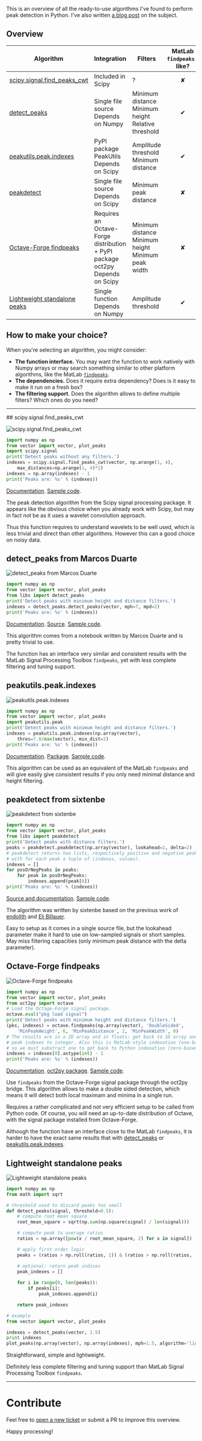 This is an overview of all the ready-to-use algorithms I've found to perform peak detection in Python. I've also written [a blog post](http://blog.ytotech.com/2015/11/01/findpeaks-in-python/) on the subject.

## Overview

| Algorithm | Integration | Filters | MatLab `findpeaks`-like? |
|-----------| ----------- | ------- | :----------------------: |
| [scipy.signal.find_peaks_cwt](#scipysignalfind_peaks_cwt) | Included in Scipy | ? | ✘ |
| [detect_peaks](#detect_peaks-from-marcos-duarte) | Single file source<br>Depends on Numpy | Minimum distance<br>Minimum height<br>Relative threshold | ✔ |
| [peakutils.peak.indexes](#peakutilspeakindexes) | PyPI package PeakUtils<br> Depends on Scipy | Amplitude threshold<br>Minimum distance | ✔ |
| [peakdetect](#peakdetect-from-sixtenbe) | Single file source<br>Depends on Scipy | Minimum peak distance | ✘ |
| [Octave-Forge findpeaks](#octave-forge-findpeaks) | Requires an Octave-Forge distribution<br>+ PyPI package oct2py<br>Depends on Scipy | Minimum distance<br>Minimum height<br>Minimum peak width | ✘ |
| [Lightweight standalone peaks](#lightweight-standalone-peaks) | Single function<br>Depends on Numpy | Amplitude threshold | ✔ |

## How to make your choice?

When you're selecting an algorithm, you might consider:

* **The function interface.** You may want the function to work natively with Numpy arrays or may search something similar to other platform algorithms, like the MatLab [`findpeaks`](http://fr.mathworks.com/help/signal/ref/findpeaks.html).
* **The dependencies.** Does it require extra dependency? Does is it easy to make it run on a fresh box?
* **The filtering support**. Does the algorithm allows to define multiple filters? Which ones do you need?

--------------------------------

## scipy.signal.find_peaks_cwt

![](/images/scipy_find_peaks_cwt.png?raw=true "scipy.signal.find_peaks_cwt")

```python
import numpy as np
from vector import vector, plot_peaks
import scipy.signal
print('Detect peaks without any filters.')
indexes = scipy.signal.find_peaks_cwt(vector, np.arange(1, 4),
    max_distances=np.arange(1, 4)*2)
indexes = np.array(indexes) - 1
print('Peaks are: %s' % (indexes))
```

[Documentation](http://docs.scipy.org/doc/scipy/reference/generated/scipy.signal.find_peaks_cwt.html).
[Sample code](/tests/scipy_find_peaks_cwt.py).

The peak detection algorithm from the Scipy signal processing package. It appears like the obvious choice when you already work with Scipy, but may in fact not be as it uses a wavelet convolution approach.

Thus this function requires to understand wavelets to be well used, which is less trivial and direct than other algorithms. However this can a good choice on noisy data.

## detect_peaks from Marcos Duarte

![](/images/detect_peaks.png?raw=true "detect_peaks from Marcos Duarte")

```python
import numpy as np
from vector import vector, plot_peaks
from libs import detect_peaks
print('Detect peaks with minimum height and distance filters.')
indexes = detect_peaks.detect_peaks(vector, mph=7, mpd=2)
print('Peaks are: %s' % (indexes))
```

[Documentation](http://nbviewer.ipython.org/github/demotu/BMC/blob/master/notebooks/DetectPeaks.ipynb).
[Source](/tests/libs/detect_peaks.py).
[Sample code](/tests/detect_peaks.py).

This algorithm comes from a notebook written by Marcos Duarte and is pretty trivial to use.

The function has an interface very similar and consistent results with the MatLab Signal Processing Toolbox `findpeaks`, yet with less complete filtering and tuning support.

## peakutils.peak.indexes

![](/images/peakutils_indexes.png?raw=true "peakutils.peak.indexes")

```python
import numpy as np
from vector import vector, plot_peaks
import peakutils.peak
print('Detect peaks with minimum height and distance filters.')
indexes = peakutils.peak.indexes(np.array(vector),
    thres=7.0/max(vector), min_dist=2)
print('Peaks are: %s' % (indexes))
```

[Documentation](http://pythonhosted.org/PeakUtils/reference.html#peakutils.peak.indexes).
[Package](https://bitbucket.org/lucashnegri/peakutils).
[Sample code](/tests/peakutils_indexes.py).

This algorithm can be used as an equivalent of the MatLab `findpeaks` and will give easily give consistent results if you only need minimal distance and height filtering.

## peakdetect from sixtenbe

![](/images/sixtenbe_peakdetect.png?raw=true "peakdetect from sixtenbe")

```python
import numpy as np
from vector import vector, plot_peaks
from libs import peakdetect
print('Detect peaks with distance filters.')
peaks = peakdetect.peakdetect(np.array(vector), lookahead=2, delta=2)
# peakdetect returns two lists, respectively positive and negative peaks,
# with for each peak a tuple of (indexes, values).
indexes = []
for posOrNegPeaks in peaks:
    for peak in posOrNegPeaks:
        indexes.append(peak[0])
print('Peaks are: %s' % (indexes))
```

[Source and documentation](https://gist.github.com/sixtenbe/1178136).
[Sample code](/tests/peakdetect.py).

The algorithm was written by sixtenbe based on the previous work of [endolith](https://gist.github.com/endolith/250860) and [Eli Billauer](http://billauer.co.il/peakdet.html).

Easy to setup as it comes in a single source file, but the lookahead parameter make it hard to use on low-sampled signals or short samples. May miss filtering capacities (only minimum peak distance with the delta parameter).

## Octave-Forge findpeaks

![](/images/octave_findpeaks.png?raw=true "Octave-Forge findpeaks")

```python
import numpy as np
from vector import vector, plot_peaks
from oct2py import octave
# Load the Octage-Forge signal package.
octave.eval("pkg load signal")
print('Detect peaks with minimum height and distance filters.')
(pks, indexes) = octave.findpeaks(np.array(vector), 'DoubleSided',
    'MinPeakHeight', 6, 'MinPeakDistance', 2, 'MinPeakWidth', 0)
# The results are in a 2D array and in floats: get back to 1D array and convert
# peak indexes to integer. Also this is MatLab-style indexation (one-based),
# so we must substract one to get back to Python indexation (zero-based).
indexes = indexes[0].astype(int) - 1
print('Peaks are: %s' % (indexes))
```

[Documentation](http://octave.sourceforge.net/signal/function/findpeaks.html).
[oct2py package](https://github.com/blink1073/oct2py).
[Sample code](/tests/octave_findpeaks.py).

Use `findpeaks` from the Octave-Forge signal package through the oct2py bridge. This algorithm allows to make a double sided detection, which means it will detect both local maximam and minima in a single run.

Requires a rather complicated and not very efficient setup to be called from Python code. Of course, you will need an up-to-date distribution of Octave, with the signal package installed from Octave-Forge.

Although the function have an interface close to the MatLab `findpeaks`, it is harder to have the exact same results that with [detect_peaks](#detect_peaks-from-marcos-duarte) or [peakutils.peak.indexes](#peakutilspeakindexes).

## Lightweight standalone peaks

![](/images/lightweight_standalone_peaks.png?raw=true "Lightweight standalone peaks")

```python
import numpy as np
from math import sqrt

# threshold used to discard peaks too small
def detect_peaks(signal, threshold=0.5):
    # compute root mean square
    root_mean_square = sqrt(np.sum(np.square(signal) / len(signal)))

    # compute peak to average ratios
    ratios = np.array([pow(x / root_mean_square, 2) for x in signal])

    # apply first order logic
    peaks = (ratios > np.roll(ratios, 1)) & (ratios > np.roll(ratios, -1)) & (ratios > threshold)

    # optional: return peak indices
    peak_indexes = []
    
    for i in range(0, len(peaks)):
        if peaks[i]:
            peak_indexes.append(i)

    return peak_indexes

# example
from vector import vector, plot_peaks

indexes = detect_peaks(vector, 1.5)
print indexes
plot_peaks(np.array(vector), np.array(indexes), mph=1.5, algorithm='lightweight standalone peaks')
```

Straightforward, simple and lightweight.

Definitely less complete filtering and tuning support than MatLab Signal Processing Toolbox `findpeaks`.

----------------------------------

# Contribute

Feel free to [open a new ticket](https://github.com/MonsieurV/py-findpeaks/issues/new) or submit a PR to improve this overview.

Happy processing!
